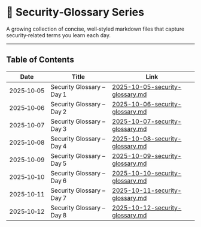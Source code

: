 # 📖 Security‑Glossary Series

A growing collection of concise, well‑styled markdown files that capture security‑related terms you learn each day.

---

## Table of Contents

| Date       | Title                     | Link |
|------------|---------------------------|------|
| 2025‑10‑05 | Security Glossary – Day 1 | [2025-10-05-security-glossary.md](Security‑Glossary/2025-10-05-security-glossary.md) |
| 2025‑10‑06 | Security Glossary – Day 2 | [2025-10-06-security-glossary.md](Security‑Glossary/2025-10-06-security-glossary.md) |
| 2025‑10‑07 | Security Glossary – Day 3 | [2025-10-07-security-glossary.md](Security‑Glossary/2025-10-07-security-glossary.md) |
| 2025‑10‑08 | Security Glossary – Day 4 | [2025-10-08-security-glossary.md](Security‑Glossary/2025-10-08-security-glossary.md) |
| 2025‑10‑09 | Security Glossary – Day 5 | [2025-10-09-security-glossary.md](Security‑Glossary/2025-10-09-security-glossary.md) |
| 2025‑10‑10 | Security Glossary – Day 6 | [2025-10-10-security-glossary.md](Security‑Glossary/2025-10-10-security-glossary.md) |
| 2025‑10‑11 | Security Glossary – Day 7 | [2025-10-11-security-glossary.md](Security‑Glossary/2025-10-11-security-glossary.md) |
| 2025‑10‑12 | Security Glossary – Day 8 | [2025-10-12-security-glossary.md](Security‑Glossary/2025-10-12-security-glossary.md) |